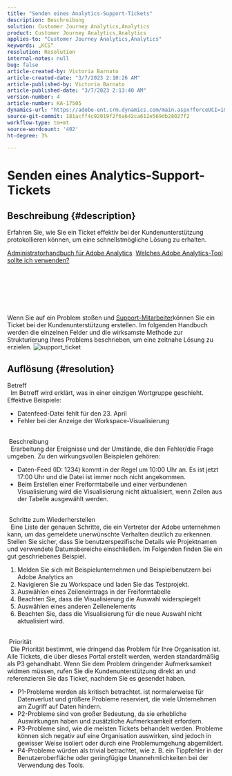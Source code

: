 ```yaml
---
title: "Senden eines Analytics-Support-Tickets"
description: Beschreibung
solution: Customer Journey Analytics,Analytics
product: Customer Journey Analytics,Analytics
applies-to: "Customer Journey Analytics,Analytics"
keywords: „KCS“
resolution: Resolution
internal-notes: null
bug: false
article-created-by: Victoria Barnato
article-created-date: "3/7/2023 2:10:26 AM"
article-published-by: Victoria Barnato
article-published-date: "3/7/2023 2:13:40 AM"
version-number: 4
article-number: KA-17505
dynamics-url: "https://adobe-ent.crm.dynamics.com/main.aspx?forceUCI=1&pagetype=entityrecord&etn=knowledgearticle&id=8a265239-8dbc-ed11-83ff-6045bd006b3d"
source-git-commit: 181acff4c92019f2f6a642ca612e569db28027f2
workflow-type: tm+mt
source-wordcount: '402'
ht-degree: 3%

---
```


# Senden eines Analytics-Support-Tickets

## Beschreibung {#description}


Erfahren Sie, wie Sie ein Ticket effektiv bei der Kundenunterstützung protokollieren können, um eine schnellstmögliche Lösung zu erhalten.



[Administratorhandbuch für Adobe Analytics](https://experienceleague.adobe.com/docs/analytics/admin/home.html?lang=de)  [Welches Adobe Analytics-Tool sollte ich verwenden?](https://experienceleague.adobe.com/docs/analytics/analyze/admin-overview/which-analytics-tool.html)


<br><br><br><br> <br><br>
Wenn Sie auf ein Problem stoßen und [Support-Mitarbeiter](https://helpx.adobe.com/de/experience-cloud/supported-users.html)können Sie ein Ticket bei der Kundenunterstützung erstellen. Im folgenden Handbuch werden die einzelnen Felder und die wirksamste Methode zur Strukturierung Ihres Problems beschrieben, um eine zeitnahe Lösung zu erzielen.
![support_ticket](https://helpx.adobe.com/content/dam/help/en/analytics/kb/submitting-an-analytics-support-ticket/jcr:content/main-pars/image/support_ticket.png "support_ticket")

## Auflösung {#resolution}

Betreff<br> 
Im Betreff wird erklärt, was in einer einzigen Wortgruppe geschieht. Effektive Beispiele:

- Datenfeed-Datei fehlt für den 23. April
- Fehler bei der Anzeige der Workspace-Visualisierung

<br> Beschreibung<br> 
Erarbeitung der Ereignisse und der Umstände, die den Fehler/die Frage umgeben. Zu den wirkungsvollen Beispielen gehören:

- Daten-Feed (ID: 1234) kommt in der Regel um 10:00 Uhr an. Es ist jetzt 17:00 Uhr und die Datei ist immer noch nicht angekommen.
- Beim Erstellen einer Freiformtabelle und einer verbundenen Visualisierung wird die Visualisierung nicht aktualisiert, wenn Zeilen aus der Tabelle ausgewählt werden.

<br> Schritte zum Wiederherstellen<br> 
Eine Liste der genauen Schritte, die ein Vertreter der Adobe unternehmen kann, um das gemeldete unerwünschte Verhalten deutlich zu erkennen. Stellen Sie sicher, dass Sie benutzerspezifische Details wie Projektnamen und verwendete Datumsbereiche einschließen. Im Folgenden finden Sie ein gut geschriebenes Beispiel.

1. Melden Sie sich mit Beispielunternehmen und Beispielbenutzern bei Adobe Analytics an
2. Navigieren Sie zu Workspace und laden Sie das Testprojekt.
3. Auswählen eines Zeileneintrags in der Freiformtabelle
4. Beachten Sie, dass die Visualisierung die Auswahl widerspiegelt
5. Auswählen eines anderen Zeilenelements
6. Beachten Sie, dass die Visualisierung für die neue Auswahl nicht aktualisiert wird.

<br> Priorität<br> 
Die Priorität bestimmt, wie dringend das Problem für Ihre Organisation ist. Alle Tickets, die über dieses Portal erstellt werden, werden standardmäßig als P3 gehandhabt. Wenn Sie dem Problem dringender Aufmerksamkeit widmen müssen, rufen Sie die Kundenunterstützung direkt an und referenzieren Sie das Ticket, nachdem Sie es gesendet haben.

- P1-Probleme werden als kritisch betrachtet. ist normalerweise für Datenverlust und größere Probleme reserviert, die viele Unternehmen am Zugriff auf Daten hindern.
- P2-Probleme sind von großer Bedeutung, da sie erhebliche Auswirkungen haben und zusätzliche Aufmerksamkeit erfordern.
- P3-Probleme sind, wie die meisten Tickets behandelt werden. Probleme können sich negativ auf eine Organisation auswirken, sind jedoch in gewisser Weise isoliert oder durch eine Problemumgehung abgemildert.
- P4-Probleme würden als trivial betrachtet, wie z. B. ein Tippfehler in der Benutzeroberfläche oder geringfügige Unannehmlichkeiten bei der Verwendung des Tools.

<br> 